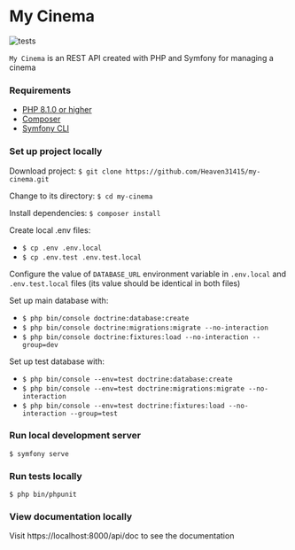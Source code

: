 # My Cinema

![tests](https://github.com/Heaven31415/my-cinema/actions/workflows/tests.yml/badge.svg)

`My Cinema` is an REST API created with PHP and Symfony for managing a cinema

### Requirements

- [PHP 8.1.0 or higher](https://www.php.net/)
- [Composer](https://getcomposer.org/)
- [Symfony CLI](https://symfony.com/download)

### Set up project locally

Download project: `$ git clone https://github.com/Heaven31415/my-cinema.git`

Change to its directory: `$ cd my-cinema`

Install dependencies: `$ composer install`

Create local .env files:
- `$ cp .env .env.local`
- `$ cp .env.test .env.test.local`

Configure the value of `DATABASE_URL` environment variable in `.env.local` and `.env.test.local` 
files (its value should be identical in both files)

Set up main database with:
- `$ php bin/console doctrine:database:create`
- `$ php bin/console doctrine:migrations:migrate --no-interaction`
- `$ php bin/console doctrine:fixtures:load --no-interaction --group=dev`

Set up test database with:
- `$ php bin/console --env=test doctrine:database:create`
- `$ php bin/console --env=test doctrine:migrations:migrate --no-interaction`
- `$ php bin/console --env=test doctrine:fixtures:load --no-interaction --group=test`

### Run local development server

`$ symfony serve`

### Run tests locally

`$ php bin/phpunit`

### View documentation locally

Visit https://localhost:8000/api/doc to see the documentation